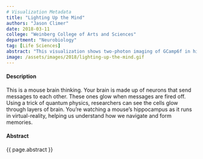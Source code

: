 ```yaml
---
# Visualization Metadata
title: "Lighting Up the Mind"
authors: "Jason Climer"
date: 2018-03-11
college: "Weinberg College of Arts and Sciences"
department: "Neurobiology"
tag: [Life Sciences]
abstract: "This visualization shows two-photon imaging of GCamp6f in hippocampal pyramidal neurons as a mouse navigates a virtual reality maze. These techniques give us an indirect measure of activity in neurons or small compartments of neurons in an awake, behaving animal. The hippocampus has been well characterized as playing an essential role in episodic memory. Many hippocampal neurons are “place cells,” cells that fire when an animal is in a specific area of the environment. We can also teleport animals to a new environment and watch as these representations form. Using novel statistical, genetic, and microscopy tools we are examining the mechanisms that underlie this process to better understand memory and navigation."
image: /assets/images/2018/lighting-up-the-mind.gif
---
```

#### Description
This is a mouse brain thinking. Your brain is made up of neurons that send messages to each other. These ones glow when messages are fired off. Using a trick of quantum physics, researchers can see the cells glow through layers of brain. You’re watching a mouse’s hippocampus as it runs in virtual-reality, helping us understand how we navigate and form memories.

#### Abstract
{{ page.abstract }}

